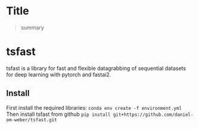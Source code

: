 <!--

#################################################
### THIS FILE WAS AUTOGENERATED! DO NOT EDIT! ###
#################################################
# file to edit: index.ipynb
# command to build the docs after a change: nbdev_build_docs

-->

# Title

> summary


# tsfast

tsfast is a library for fast and flexible datagrabbing of sequential datasets for deep learning with pytorch and fastai2.

## Install

First install the required libraries:
`conda env create -f environment.yml`
Then install tsfast from github
`pip install git+https://github.com/daniel-om-weber/tsfast.git`
